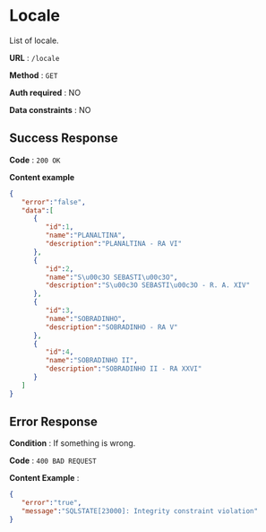 # Locale

List of locale.

**URL** : `/locale`

**Method** : `GET`

**Auth required** : NO

**Data constraints** : NO

## Success Response

**Code** : `200 OK`

**Content example**

```json
{  
   "error":"false",
   "data":[  
      {  
         "id":1,
         "name":"PLANALTINA",
         "description":"PLANALTINA - RA VI"
      },
      {  
         "id":2,
         "name":"S\u00c3O SEBASTI\u00c3O",
         "description":"S\u00c3O SEBASTI\u00c3O - R. A. XIV"
      },
      {  
         "id":3,
         "name":"SOBRADINHO",
         "description":"SOBRADINHO - RA V"
      },
      {  
         "id":4,
         "name":"SOBRADINHO II",
         "description":"SOBRADINHO II - RA XXVI"
      }
   ]
}
```

## Error Response

**Condition** : If something is wrong.

**Code** : `400 BAD REQUEST`

**Content Example** :

```json
{  
   "error":"true",
   "message":"SQLSTATE[23000]: Integrity constraint violation"
}
```